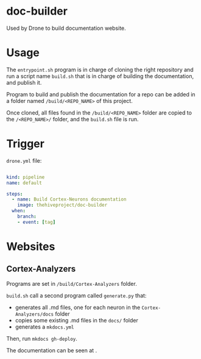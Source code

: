 # doc-builder

Used by Drone to build documentation website.

# Usage

The `entrypoint.sh` program is in charge of cloning the right repository and  run a script name `build.sh` that is in charge of building the documentation, and publish it.

Program to build and publish the documentation for a repo can be added in a folder named `/build/<REPO_NAME>` of this project.

Once cloned, all files found in the `/build/<REPO_NAME>` folder are copied to the `/<REPO_NAME>/` folder, and the `build.sh` file is run.

# Trigger 

`drone.yml` file: 

```yaml

kind: pipeline
name: default

steps:
  - name: Build Cortex-Neurons documentation
    image: thehiveproject/doc-builder
  when:
    branch:
    - event: [tag]
```


# Websites 

## Cortex-Analyzers

Programs are set in `/build/Cortex-Analyzers` folder.

`build.sh` call a second program called `generate.py` that:

- generates all .md files, one for each neuron in the `Cortex-Analyzers/docs` folder
- copies some existing .md files in the `docs/` folder
- generates a `mkdocs.yml`

Then, run `mkdocs gh-deploy`. 

The documentation can be seen at [](https://thehive-project.github.io/Cortex-Analyzers/).

